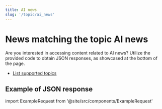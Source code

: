```yaml
---
title: AI news
slug: '/topic/ai_news'
---
```


# News matching the topic AI news

Are you interested in accessing content related to AI news? Utilize the provided code to obtain JSON responses, as showcased at the bottom of the page.

- [List supported topics](/get-articles/topics)

## Example of JSON response

import ExampleRequest from '@site/src/components/ExampleRequest'

<ExampleRequest url="https://apitube.io/v1/news/articles?limit=2&topic=ai_news"></ExampleRequest>
